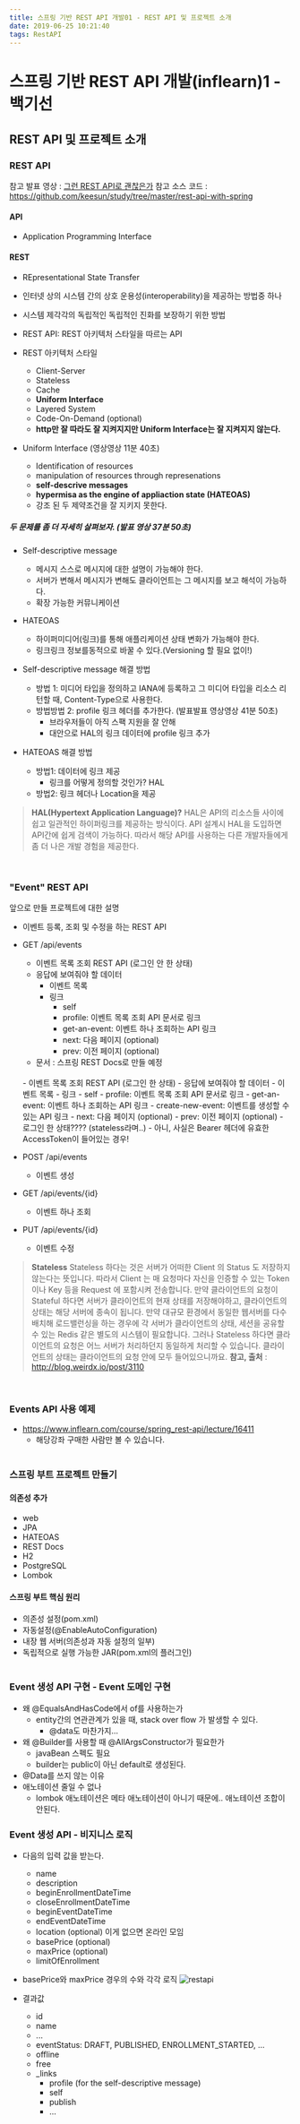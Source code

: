 ```yaml
---
title: 스프링 기반 REST API 개발01 - REST API 및 프로젝트 소개
date: 2019-06-25 10:21:40
tags: RestAPI
---
```

# 스프링 기반 REST API 개발(inflearn)1 - 백기선
## REST API 및 프로젝트 소개
### REST API
참고 발표 영상 : [그런 REST API로 괜찮은가](https://www.youtube.com/watch?v=RP_f5dMoHFc)
참고 소스 코드 : https://github.com/keesun/study/tree/master/rest-api-with-spring

#### API
- Application Programming Interface

#### REST 
- REpresentational State Transfer
- 인터넷 상의 시스템 간의 상호 운용성(interoperability)을 제공하는 방법중 하나
- 시스템 제각각의 독립적인 독립적인 진화를 보장하기 위한 방법
- REST API: REST 아키텍처 스타일을 따르는 API

- REST 아키텍처 스타일
    - Client-Server
    - Stateless
    - Cache
    - **Uniform Interface**
    - Layered System
    - Code-On-Demand (optional)
    - **http만 잘 따라도 잘 지켜지지만 Uniform Interface는 잘 지켜지지 않는다.**
    
- Uniform Interface (영상영상 11분 40초)
    - Identification of resources
    - manipulation of resources through represenations
    - **self-descrive messages**
    - **hypermisa as the engine of appliaction state (HATEOAS)**
    - 강조 된 두 제약조건을 잘 지키지 못한다.

##### 두 문제를 좀 더 자세히 살펴보자. (발표 영상 37분 50초)
- Self-descriptive message
    - 메시지 스스로 메시지에 대한 설명이 가능해야 한다.
    - 서버가 변해서 메시지가 변해도 클라이언트는 그 메시지를 보고 해석이 가능하다.
    - 확장 가능한 커뮤니케이션
- HATEOAS
    - 하이퍼미디어(링크)를 통해 애플리케이션 상태 변화가 가능해야 한다.
    - 링크링크 정보를동적으로 바꿀 수 있다.(Versioning 할 필요 없이!)

- Self-descriptive message 해결 방법
    - 방법 1: 미디어 타입을 정의하고 IANA에 등록하고 그 미디어 타입을 리소스 리턴할 때, Content-Type으로 사용한다.
    - 방법방법 2: profile 링크 헤더를 추가한다. (발표발표 영상영상 41분 50초)
        - 브라우저들이 아직 스팩 지원을 잘 안해
        - 대안으로 HAL의 링크 데이터에 profile 링크 추가
- HATEOAS 해결 방법
    - 방법1: 데이터에 링크 제공
        - 링크를 어떻게 정의할 것인가? HAL
    - 방법2: 링크 헤더나 Location을 제공
    
> **HAL(Hypertext Application Language)?**
HAL은 API의 리소스들 사이에 쉽고 일관적인 하이퍼링크를 제공하는 방식이다. 
API 설계시 HAL을 도입하면 API간에 쉽게 검색이 가능하다. 
따라서 해당 API를 사용하는 다른 개발자들에게 좀 더 나은 개발 경험을 제공한다.

<br>

### "Event" REST API
앞으로 만들 프로젝트에 대한 설명

- 이벤트 등록, 조회 및 수정을 하는 REST API
- GET /api/events
    - 이벤트 목록 조회 REST API (로그인 안 한 상태)
    - 응답에 보여줘야 할 데이터
        - 이벤트 목록
        - 링크
            - self
            - profile: 이벤트 목록 조회 API 문서로 링크
            - get-an-event: 이벤트 하나 조회하는 API 링크
            - next: 다음 페이지 (optional)
            - prev: 이전 페이지 (optional)
    - 문서 : 스프링 REST Docs로 만들 예정
    <br>
    - 이벤트 목록 조회 REST API (로그인 한 상태)
        - 응답에 보여줘야 할 데이터
            - 이벤트 목록
            - 링크 
                - self
                - profile: 이벤트 목록 조회 API 문서로 링크
                - get-an-event: 이벤트 하나 조회하는 API 링크
                - create-new-event: 이벤트를 생성할 수있는 API 링크
                - next: 다음 페이지 (optional)
                - prev: 이전 페이지 (optional)
        - 로그인 한 상태???? (stateless라며..)
            - 아니, 사실은 Bearer 헤더에 유효한 AccessToken이 들어있는 경우!

- POST /api/events
    - 이벤트 생성
- GET /api/events/{id}
    - 이벤트 하나 조회
- PUT /api/events/{id}
    - 이벤트 수정
    
> **Stateless**
Stateless 하다는 것은 서버가 어떠한 Client 의 Status 도 저장하지 않는다는 뜻입니다. 
따라서 Client 는 매 요청마다 자신을 인증할 수 있는 Token 이나 Key 등을 Request 에 포함시켜 전송합니다. 만약 클라이언트의 요청이 Stateful 하다면 서버가 클라이언트의 현재 상태를 저장해야하고, 클라이언트의 상태는 해당 서버에 종속이 됩니다. 
만약 대규모 환경에서 동일한 웹서버를 다수 배치해 로드밸런싱을 하는 경우에 각 서버가 클라이언트의 상태, 세션을 공유할 수 있는 Redis 같은 별도의 시스템이 필요합니다. 
그러나 Stateless 하다면 클라이언트의 요청은 어느 서버가 처리하던지 동일하게 처리할 수 있습니다. 
클라이언트의 상태는 클라이언트의 요청 안에 모두 들어있으니까요.
**참고, 출처** : http://blog.weirdx.io/post/3110
<br>

### Events API 사용 예제
- https://www.inflearn.com/course/spring_rest-api/lecture/16411
    - 해당강좌 구매한 사람만 볼 수 있습니다.
<br><br>

### 스프링 부트 프로젝트 만들기
#### 의존성 추가
- web
- JPA
- HATEOAS
- REST Docs
- H2
- PostgreSQL
- Lombok

#### 스프링 부트 핵심 원리
- 의존성 설정(pom.xml)
- 자동설정(@EnableAutoConfiguration)
- 내장 웹 서버(의존성과 자동 설정의 일부)
- 독립적으로 실행 가능한 JAR(pom.xml의 플러그인)
<br><br>

### Event 생성 API 구현 - Event 도메인 구현
- 왜 @EqualsAndHasCode에서 of를 사용하는가
    - entity간의 연관관계가 있을 때, stack over flow 가 발생할 수 있다.
        - @data도 마찬가지...
- 왜 @Builder를 사용할 때 @AllArgsConstructor가 필요한가
    - javaBean 스펙도 필요
    - builder는 public이 아닌 default로 생성된다.
- @Data를 쓰지 않는 이유
- 애노테이션 줄일 수 없나
    - lombok 애노테이션은 메타 애노테이션이 아니기 때문에.. 애노테이션 조합이 안된다.

### Event 생성 API - 비지니스 로직 
- 다음의 입력 값을 받는다.
    - name
    - description
    - beginEnrollmentDateTime
    - closeEnrollmentDateTime
    - beginEventDateTime
    - endEventDateTime
    - location (optional) 이게 없으면 온라인 모임
    - basePrice (optional)
    - maxPrice (optional)
    - limitOfEnrollment
    
- basePrice와 maxPrice 경우의 수와 각각 로직
    ![restapi](/images/restapi/restapi01-1.png)

- 결과값
    - id
    - name
    - ...
    - eventStatus: DRAFT, PUBLISHED, ENROLLMENT_STARTED, ...
    - offline
    - free
    - _links 
        - profile (for the self-descriptive message)
        - self
        - publish
        - ...
<br><br>



